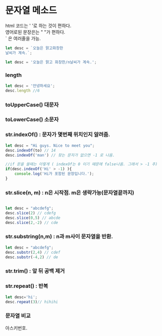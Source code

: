# 문자열 메소드

html 코드는 ' '로 하는 것이 편하다.  
영어로된 문장은는 " "가 편하다.  
\` 은 여러줄을 가능.  


```javascript
let desc = `오늘은 맑고화창한
날씨가 계속.`;

let desc = '오늘은 맑고 화창한/n날씨가 계속.';

```

### length

```javascript
let desc = '안녕하세요';
desc.length //6
```

### toUpperCase\(\) 대문자

### toLowerCase\(\) 소문자

### str.indexOf\(\) : 문자가 몇번째 위치인지 알려줌.

```javascript
let desc = "Hi guys. Nice to meet you";
desc.indexOf(to) // 14 
desc.indexOf('man') // 찾는 문자가 없으면 -1 로 나옴.

//if 문을 쓸때는 이렇게 ( indexOf는 0 이기 때문에 false나옴. 그래서 > -1 추)
if(desc.indexOf('Hi' > -1) ){
    console.log('Hi가 포함된 문장입니다.');
}
```

### str.slice\(n, m\) : n은 시작점. m은 생략가능\(문자열끝까지\)

```javascript
 
let desc = "abcdefg";
desc.slice(2) // cdefg
desc.slice(0,5) // abcde
desc.slice(2,-2) // cde
```

### str.substring\(n,m\) : n과 m사이 문자열을 반환.

```javascript
let desc = "abcdefg";
desc.substr(2,4) // cdef
desc.substr(-4,2) // de
```

### str.trim\(\) : 앞 뒤 공백 제거

### str.repeat\(\) : 반복

```javascript
let desc='hi';
desc.repeat(3)// hihihi
```

### 문자열 비교

아스키번호.

